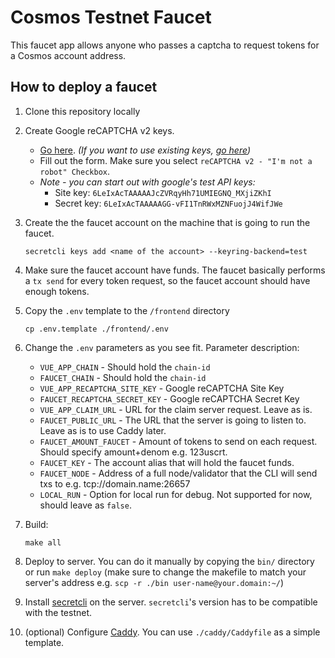 # Cosmos Testnet Faucet

This faucet app allows anyone who passes a captcha to request tokens for a Cosmos account address.

## How to deploy a faucet

1. Clone this repository locally

2. Create Google reCAPTCHA v2 keys.
    - [Go here](https://www.google.com/recaptcha/admin/create). *(If you want to use existing keys, [go here](https://www.google.com/recaptcha/admin))*
    - Fill out the form. Make sure you select `reCAPTCHA v2 - "I'm not a robot" Checkbox`.
    - *Note - you can start out with google's test API keys:*
        - Site key: `6LeIxAcTAAAAAJcZVRqyHh71UMIEGNQ_MXjiZKhI`
        - Secret key: `6LeIxAcTAAAAAGG-vFI1TnRWxMZNFuojJ4WifJWe`

3. Create the the faucet account on the machine that is going to run the faucet.
    ```
    secretcli keys add <name of the account> --keyring-backend=test
    ```

4. Make sure the faucet account have funds. The faucet basically performs a `tx send` for every token request, so the faucet account should have enough tokens.

5. Copy the `.env` template to the `/frontend` directory
    ```
    cp .env.template ./frontend/.env
    ```

6. Change the `.env` parameters as you see fit. Parameter description:
    - `VUE_APP_CHAIN` - Should hold the `chain-id`
    - `FAUCET_CHAIN` - Should hold the `chain-id`
    - `VUE_APP_RECAPTCHA_SITE_KEY` - Google reCAPTCHA Site Key
    - `FAUCET_RECAPTCHA_SECRET_KEY` - Google reCAPTCHA Secret Key
    - `VUE_APP_CLAIM_URL` - URL for the claim server request. Leave as is.
    - `FAUCET_PUBLIC_URL` - The URL that the server is going to listen to. Leave as is to use Caddy later.
    - `FAUCET_AMOUNT_FAUCET` - Amount of tokens to send on each request. Should specify amount+denom e.g. 123uscrt.
    - `FAUCET_KEY` - The account alias that will hold the faucet funds.
    - `FAUCET_NODE` - Address of a full node/validator that the CLI will send txs to e.g. tcp://domain.name:26657
    - `LOCAL_RUN` - Option for local run for debug. Not supported for now, should leave as `false`.

7. Build:
    ```
    make all
    ```

8. Deploy to server. You can do it manually by copying the `bin/` directory or run `make deploy` (make sure to change the makefile to match your server's address e.g. `scp -r ./bin user-name@your.domain:~/`)

9. Install [secretcli](https://github.com/enigmampc/SecretNetwork/releases) on the server. `secretcli`'s version has to be compatible with the testnet.

9. (optional) Configure [Caddy](https://caddyserver.com/docs/). You can use `./caddy/Caddyfile` as a simple template.